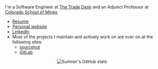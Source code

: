 I'm a Software Engineer at [The Trade Desk](https://thetradedesk.com) and an Adjunct Professor at [Colorado School of Mines](https://mines.edu).

* [Resume](https://sumnerevans.com/portfolio/resume.pdf)
* [Personal website](https://sumnerevans.com)
* [LinkedIn](https://www.linkedin.com/in/sumnerevans)
* Most of the projects I maintain and actively work on are over on at the following sites:
  * [sourcehut](https://sr.ht/~sumner)
  * [GitLab](https://gitlab.com/sumner)

<p align="center">
  <img alt="Sumner's GitHub stats" src="https://github-readme-stats.vercel.app/api?username=sumnerevans&show_icons=true&theme=dark" />
</p>
